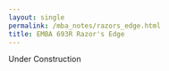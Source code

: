 ```yaml
---
layout: single
permalink: /mba_notes/razors_edge.html
title: EMBA 693R Razor's Edge
---
```

Under Construction
